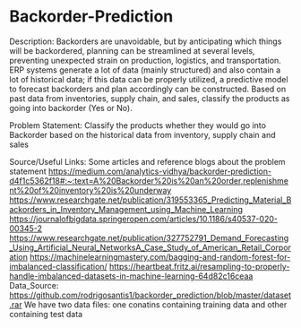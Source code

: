 # Backorder-Prediction
Description:
Backorders are unavoidable, but by anticipating which things will be backordered, planning can be streamlined at several levels, preventing unexpected strain on production, logistics, and transportation. ERP systems generate a lot of data (mainly structured) and also contain a lot of historical data; if this data can be properly utilized, a predictive model to forecast backorders and plan accordingly can be constructed. Based on past data from inventories, supply chain, and sales, classify the products as going into backorder (Yes or No).

Problem Statement:
Classify the products whether they would go into Backorder based on the historical data from inventory, supply chain and sales

Source/Useful Links:
Some articles and reference blogs about the problem statement
https://medium.com/analytics-vidhya/backorder-prediction-d4f1c5362f18#:~:text=A%20Backorder%20is%20an%20order,replenishment%20of%20inventory%20is%20underway
https://www.researchgate.net/publication/319553365_Predicting_Material_Backorders_in_Inventory_Management_using_Machine_Learning
https://journalofbigdata.springeropen.com/articles/10.1186/s40537-020-00345-2
https://www.researchgate.net/publication/327752791_Demand_Forecasting_Using_Artificial_Neural_NetworksA_Case_Study_of_American_Retail_Corporation
https://machinelearningmastery.com/bagging-and-random-forest-for-imbalanced-classification/
https://heartbeat.fritz.ai/resampling-to-properly-handle-imbalanced-datasets-in-machine-learning-64d82c16ceaa
Data_Source:
https://github.com/rodrigosantis1/backorder_prediction/blob/master/dataset.rar
We have two data files: one conatins containing training data and other containing test data
